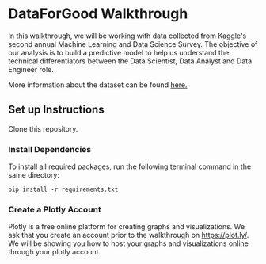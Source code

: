 # DataForGood Walkthrough

In this walkthrough, we will be working with data collected from Kaggle's second annual Machine Learning and Data Science Survey. 
The objective of our analysis is to build a predictive model to help us understand the technical differentiators between 
the Data Scientist, Data Analyst and Data Engineer role. 


More information about the dataset can be found [here.](https://www.kaggle.com/kaggle/kaggle-survey-2018/home)

## Set up Instructions 

Clone this repository. 

### Install Dependencies

To install all required packages, run the following terminal command in the same directory: 

```pip install -r requirements.txt```

### Create a Plotly Account

Plotly is a free online platform for creating graphs and visualizations. 
We ask that you create an account prior to the walkthrough on https://plot.ly/. 
We will be showing you how to host your graphs and visualizations online through your plotly account. 
